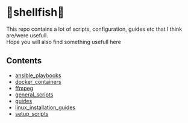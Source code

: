 # 🐚shellfish🐚
This repo contains a lot of scripts, configuration, guides etc that I think are/were usefull. 
<br/>Hope you will also find something usefull here

## Contents
- [ansible_playbooks](ansible_playbooks)
- [docker_containers](docker_containers)
- [ffmpeg](ffmpeg)
- [general_scripts](general_scripts)
- [guides](guides)
- [linux_installation_guides](linux_installation_guides)
- [setup_scripts](setup_scripts)
